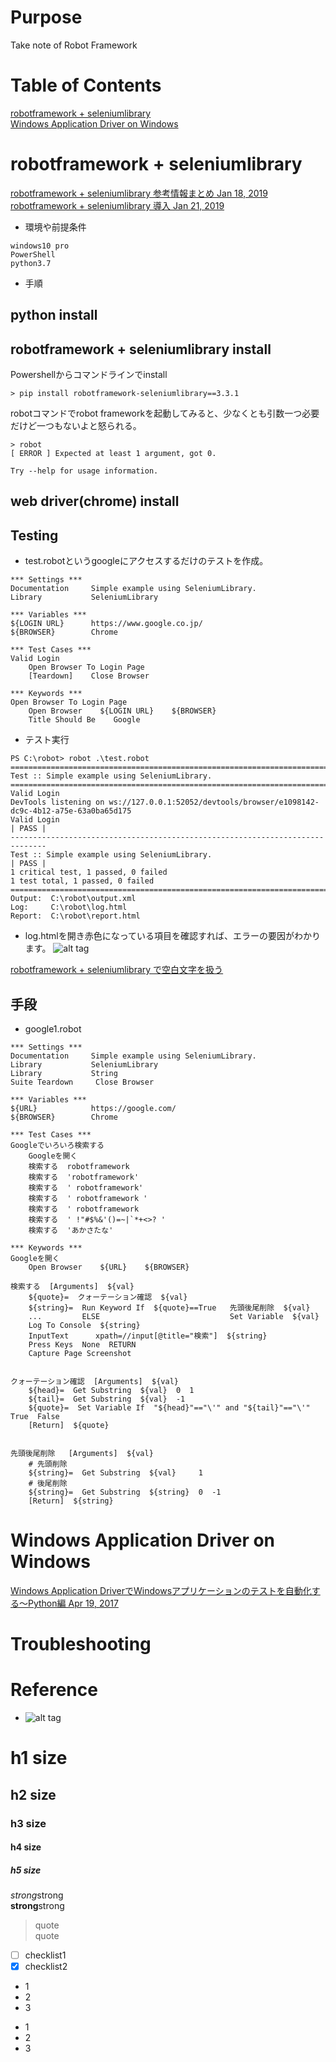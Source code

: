 # Purpose
Take note of Robot Framework  

# Table of Contents  
[robotframework + seleniumlibrary](#robotframework-+-seleniumlibrary)  
[Windows Application Driver on Windows](#windows-application-driver-on-windows)  


# robotframework + seleniumlibrary  
[robotframework + seleniumlibrary 参考情報まとめ  Jan 18, 2019](https://qiita.com/atmaru/items/84c4bb10430572cdf67d)  
[robotframework + seleniumlibrary 導入 Jan 21, 2019](https://qiita.com/atmaru/items/e40ce6fd4a5928dd2521)    
* 環境や前提条件  
```
windows10 pro
PowerShell
python3.7
```

* 手順  
## python install  
## robotframework + seleniumlibrary install  

Powershellからコマンドラインでinstall
```
> pip install robotframework-seleniumlibrary==3.3.1
```

robotコマンドでrobot frameworkを起動してみると、少なくとも引数一つ必要だけど一つもないよと怒られる。
```
> robot
[ ERROR ] Expected at least 1 argument, got 0.

Try --help for usage information.
```

## web driver(chrome) install  
## Testing  
* test.robotというgoogleにアクセスするだけのテストを作成。  
```
*** Settings ***
Documentation     Simple example using SeleniumLibrary.
Library           SeleniumLibrary

*** Variables ***
${LOGIN URL}      https://www.google.co.jp/
${BROWSER}        Chrome

*** Test Cases ***
Valid Login
    Open Browser To Login Page
    [Teardown]    Close Browser

*** Keywords ***
Open Browser To Login Page
    Open Browser    ${LOGIN URL}    ${BROWSER}
    Title Should Be    Google
```

* テスト実行  
```
PS C:\robot> robot .\test.robot
==============================================================================
Test :: Simple example using SeleniumLibrary.
==============================================================================
Valid Login
DevTools listening on ws://127.0.0.1:52052/devtools/browser/e1098142-dc9c-4b12-a75e-63a0ba65d175
Valid Login                                                           | PASS |
------------------------------------------------------------------------------
Test :: Simple example using SeleniumLibrary.                         | PASS |
1 critical test, 1 passed, 0 failed
1 test total, 1 passed, 0 failed
==============================================================================
Output:  C:\robot\output.xml
Log:     C:\robot\log.html
Report:  C:\robot\report.html
```

* log.htmlを開き赤色になっている項目を確認すれば、エラーの要因がわかります。
![alt tag](https://qiita-user-contents.imgix.net/https%3A%2F%2Fqiita-image-store.s3.amazonaws.com%2F0%2F29032%2Ff6e0db85-0057-5bf1-1b18-c4ab23f3bdba.png?ixlib=rb-1.2.2&auto=compress%2Cformat&gif-q=60&w=1400&fit=max&s=5b6a1f7bbc024db770c44ee41d671775) 


[robotframework + seleniumlibrary で空白文字を扱う ](https://qiita.com/atmaru/items/afc90e2d27deda623cef)  
## 手段  
* google1.robot  
```
*** Settings ***
Documentation     Simple example using SeleniumLibrary.
Library           SeleniumLibrary
Library           String
Suite Teardown     Close Browser

*** Variables ***
${URL}            https://google.com/
${BROWSER}        Chrome

*** Test Cases ***
Googleでいろいろ検索する
    Googleを開く
    検索する  robotframework
    検索する  'robotframework'
    検索する  ' robotframework'
    検索する  ' robotframework '
    検索する  ' robotframework 
    検索する  ' !"#$%&'()=~|`*+<>? '
    検索する  'あかさたな'

*** Keywords ***
Googleを開く
    Open Browser    ${URL}    ${BROWSER}

検索する  [Arguments]  ${val}
    ${quote}=  クォーテーション確認  ${val}
    ${string}=  Run Keyword If  ${quote}==True   先頭後尾削除  ${val}
    ...         ELSE                             Set Variable  ${val}
    Log To Console  ${string} 
    InputText      xpath=//input[@title="検索"]  ${string}
    Press Keys  None  RETURN
    Capture Page Screenshot


クォーテーション確認  [Arguments]  ${val}
    ${head}=  Get Substring  ${val}  0  1
    ${tail}=  Get Substring  ${val}  -1
    ${quote}=  Set Variable If  "${head}"=="\'" and "${tail}"=="\'"  True  False
    [Return]  ${quote}


先頭後尾削除   [Arguments]  ${val}
    # 先頭削除
    ${string}=  Get Substring  ${val}     1
    # 後尾削除
    ${string}=  Get Substring  ${string}  0  -1
    [Return]  ${string}
```

# Windows Application Driver on Windows  
[Windows Application DriverでWindowsアプリケーションのテストを自動化する～Python編 Apr 19, 2017](https://qiita.com/totutiteta/items/ff29fcabff921057f959)  

# Troubleshooting


# Reference


* []()
![alt tag]()

# h1 size

## h2 size

### h3 size

#### h4 size

##### h5 size

*strong*strong  
**strong**strong  

> quote  
> quote

- [ ] checklist1
- [x] checklist2

* 1
* 2
* 3

- 1
- 2
- 3
